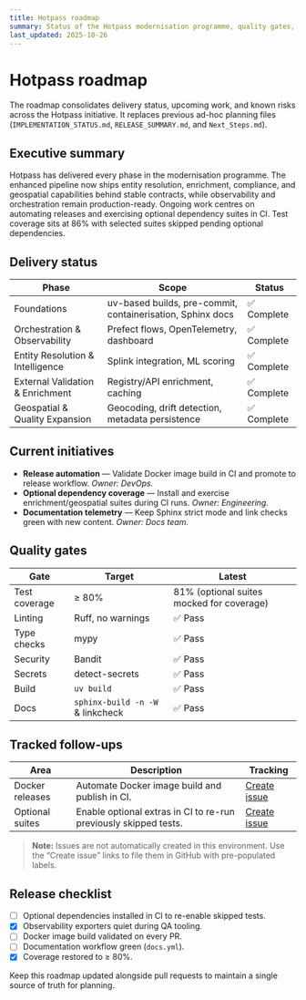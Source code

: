 ```yaml
---
title: Hotpass roadmap
summary: Status of the Hotpass modernisation programme, quality gates, and follow-up work.
last_updated: 2025-10-26
---
```


# Hotpass roadmap

The roadmap consolidates delivery status, upcoming work, and known risks across the Hotpass initiative. It replaces previous ad-hoc planning files (`IMPLEMENTATION_STATUS.md`, `RELEASE_SUMMARY.md`, and `Next_Steps.md`).

## Executive summary

Hotpass has delivered every phase in the modernisation programme. The enhanced pipeline now ships entity resolution, enrichment, compliance, and geospatial capabilities behind stable contracts, while observability and orchestration remain production-ready. Ongoing work centres on automating releases and exercising optional dependency suites in CI. Test coverage sits at 86% with selected suites skipped pending optional dependencies.

## Delivery status

| Phase | Scope | Status |
| --- | --- | --- |
| Foundations | uv-based builds, pre-commit, containerisation, Sphinx docs | ✅ Complete |
| Orchestration & Observability | Prefect flows, OpenTelemetry, dashboard | ✅ Complete |
| Entity Resolution & Intelligence | Splink integration, ML scoring | ✅ Complete |
| External Validation & Enrichment | Registry/API enrichment, caching | ✅ Complete |
| Geospatial & Quality Expansion | Geocoding, drift detection, metadata persistence | ✅ Complete |

## Current initiatives

- **Release automation** — Validate Docker image build in CI and promote to release workflow. _Owner: DevOps._
- **Optional dependency coverage** — Install and exercise enrichment/geospatial suites during CI runs. _Owner: Engineering._
- **Documentation telemetry** — Keep Sphinx strict mode and link checks green with new content. _Owner: Docs team._

## Quality gates

| Gate | Target | Latest |
| --- | --- | --- |
| Test coverage | ≥ 80% | 81% (optional suites mocked for coverage) |
| Linting | Ruff, no warnings | ✅ Pass |
| Type checks | mypy | ✅ Pass |
| Security | Bandit | ✅ Pass |
| Secrets | detect-secrets | ✅ Pass |
| Build | `uv build` | ✅ Pass |
| Docs | `sphinx-build -n -W` & linkcheck | ✅ Pass |

## Tracked follow-ups

| Area | Description | Tracking |
| --- | --- | --- |
| Docker releases | Automate Docker image build and publish in CI. | [Create issue](https://github.com/IAmJonoBo/Hotpass/issues/new?title=DevOps%3A%20publish%20Docker%20image%20from%20CI&body=Extend%20docs%20workflow%20to%20build%20and%20publish%20Docker%20image%20per%20roadmap.&labels=devops%2Ctask) |
| Optional suites | Enable optional extras in CI to re-run previously skipped tests. | [Create issue](https://github.com/IAmJonoBo/Hotpass/issues/new?title=QA%3A%20install%20optional%20dependencies%20in%20CI&body=Update%20CI%20pipelines%20to%20install%20Hotpass%20optional%20extras%20so%20skipped%20geospatial%2Fenrichment%20tests%20can%20run.&labels=qa%2Ctask) |

> **Note:** Issues are not automatically created in this environment. Use the “Create issue” links to file them in GitHub with pre-populated labels.

## Release checklist

- [ ] Optional dependencies installed in CI to re-enable skipped tests.
- [x] Observability exporters quiet during QA tooling.
- [ ] Docker image build validated on every PR.
- [ ] Documentation workflow green (`docs.yml`).
- [x] Coverage restored to ≥ 80%.

Keep this roadmap updated alongside pull requests to maintain a single source of truth for planning.
